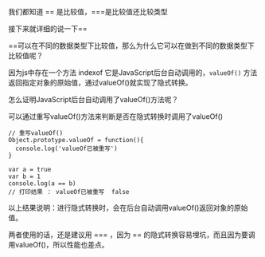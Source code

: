 我们都知道 == 是比较值，===是比较值还比较类型

接下来就详细的说一下==

==可以在不同的数据类型下比较值，那么为什么它可以在做到不同的数据类型下比较值呢？

因为js中存在一个方法 indexof 它是JavaScript后台自动调用的，`valueOf()` 方法返回指定对象的原始值，通过valueOf()就实现了隐式转换。

怎么证明JavaScript后台自动调用了valueOf()方法呢？

可以通过重写valueOf()方法来判断是否在隐式转换时调用了valueOf()

```
// 重写valueOf()
Object.prototype.valueOf = function(){
  console.log('valueOf已被重写')
}

var a = true
var b = 1
console.log(a == b) 
// 打印结果 ： valueOf已被重写  false
```

以上结果说明：进行隐式转换时，会在后台自动调用valueOf()返回对象的原始值。



两者使用的话，还是建议用 === ，因为 ==  的隐式转换容易埋坑，而且因为要调用valueOf()，所以性能也差点。
